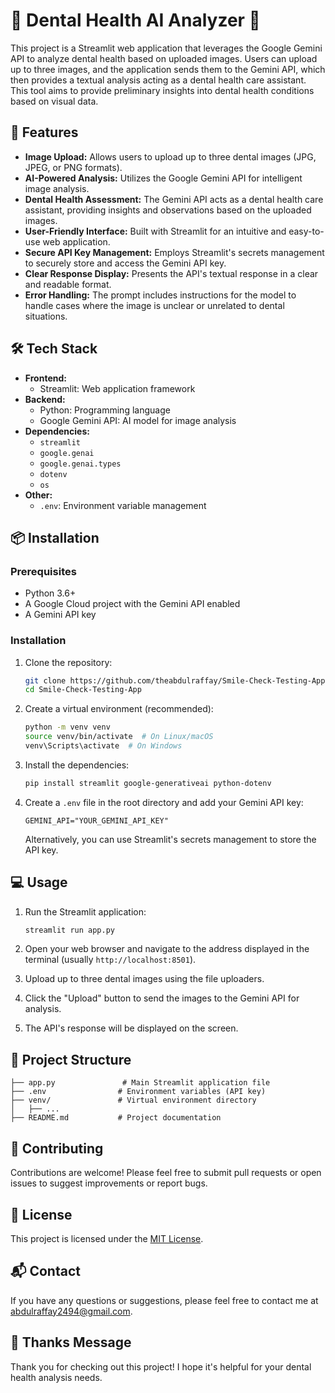 # 🦷 Dental Health AI Analyzer 🤖

This project is a Streamlit web application that leverages the Google Gemini API to analyze dental health based on uploaded images. Users can upload up to three images, and the application sends them to the Gemini API, which then provides a textual analysis acting as a dental health care assistant. This tool aims to provide preliminary insights into dental health conditions based on visual data.

## 🚀 Features

*   **Image Upload:** Allows users to upload up to three dental images (JPG, JPEG, or PNG formats).
*   **AI-Powered Analysis:** Utilizes the Google Gemini API for intelligent image analysis.
*   **Dental Health Assessment:** The Gemini API acts as a dental health care assistant, providing insights and observations based on the uploaded images.
*   **User-Friendly Interface:** Built with Streamlit for an intuitive and easy-to-use web application.
*   **Secure API Key Management:** Employs Streamlit's secrets management to securely store and access the Gemini API key.
*   **Clear Response Display:** Presents the API's textual response in a clear and readable format.
*   **Error Handling:** The prompt includes instructions for the model to handle cases where the image is unclear or unrelated to dental situations.

## 🛠️ Tech Stack

*   **Frontend:**
    *   Streamlit: Web application framework
*   **Backend:**
    *   Python: Programming language
    *   Google Gemini API: AI model for image analysis
*   **Dependencies:**
    *   `streamlit`
    *   `google.genai`
    *   `google.genai.types`
    *   `dotenv`
    *   `os`
*   **Other:**
    *   `.env`: Environment variable management

## 📦 Installation

### Prerequisites

*   Python 3.6+
*   A Google Cloud project with the Gemini API enabled
*   A Gemini API key

### Installation

1.  Clone the repository:

    ```bash
    git clone https://github.com/theabdulraffay/Smile-Check-Testing-App.git
    cd Smile-Check-Testing-App
    ```

2.  Create a virtual environment (recommended):

    ```bash
    python -m venv venv
    source venv/bin/activate  # On Linux/macOS
    venv\Scripts\activate  # On Windows
    ```

3.  Install the dependencies:

    ```bash
    pip install streamlit google-generativeai python-dotenv
    ```

4.  Create a `.env` file in the root directory and add your Gemini API key:

    ```
    GEMINI_API="YOUR_GEMINI_API_KEY"
    ```

    Alternatively, you can use Streamlit's secrets management to store the API key.

## 💻 Usage

1.  Run the Streamlit application:

    ```bash
    streamlit run app.py
    ```

2.  Open your web browser and navigate to the address displayed in the terminal (usually `http://localhost:8501`).

3.  Upload up to three dental images using the file uploaders.

4.  Click the "Upload" button to send the images to the Gemini API for analysis.

5.  The API's response will be displayed on the screen.

## 📂 Project Structure

```
├── app.py               # Main Streamlit application file
├── .env                # Environment variables (API key)
├── venv/               # Virtual environment directory
│   ├── ...
├── README.md           # Project documentation
```

## 🤝 Contributing

Contributions are welcome! Please feel free to submit pull requests or open issues to suggest improvements or report bugs.

## 📝 License

This project is licensed under the [MIT License](LICENSE).

## 📬 Contact

If you have any questions or suggestions, please feel free to contact me at [abdulraffay2494@gmail.com](mailto:abdulraffay2494@gmail.com).

## 💖 Thanks Message

Thank you for checking out this project! I hope it's helpful for your dental health analysis needs.
